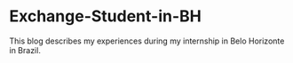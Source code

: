 # Exchange-Student-in-BH
This blog describes my experiences during my internship in Belo Horizonte in Brazil.
